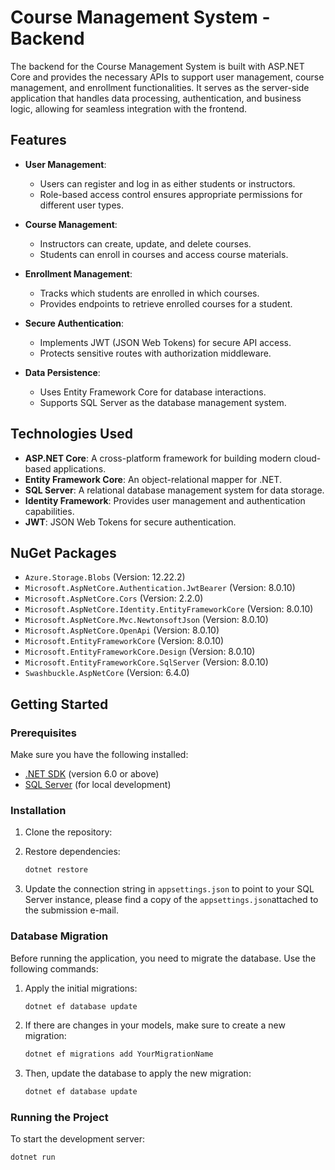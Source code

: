 # Course Management System - Backend

The backend for the Course Management System is built with ASP.NET Core and provides the necessary APIs to support user management, course management, and enrollment functionalities. It serves as the server-side application that handles data processing, authentication, and business logic, allowing for seamless integration with the frontend.

## Features

- **User Management**:
  - Users can register and log in as either students or instructors.
  - Role-based access control ensures appropriate permissions for different user types.

- **Course Management**:
  - Instructors can create, update, and delete courses.
  - Students can enroll in courses and access course materials.

- **Enrollment Management**:
  - Tracks which students are enrolled in which courses.
  - Provides endpoints to retrieve enrolled courses for a student.

- **Secure Authentication**:
  - Implements JWT (JSON Web Tokens) for secure API access.
  - Protects sensitive routes with authorization middleware.

- **Data Persistence**:
  - Uses Entity Framework Core for database interactions.
  - Supports SQL Server as the database management system.

## Technologies Used

- **ASP.NET Core**: A cross-platform framework for building modern cloud-based applications.
- **Entity Framework Core**: An object-relational mapper for .NET.
- **SQL Server**: A relational database management system for data storage.
- **Identity Framework**: Provides user management and authentication capabilities.
- **JWT**: JSON Web Tokens for secure authentication.

## NuGet Packages

- `Azure.Storage.Blobs` (Version: 12.22.2)
- `Microsoft.AspNetCore.Authentication.JwtBearer` (Version: 8.0.10)
- `Microsoft.AspNetCore.Cors` (Version: 2.2.0)
- `Microsoft.AspNetCore.Identity.EntityFrameworkCore` (Version: 8.0.10)
- `Microsoft.AspNetCore.Mvc.NewtonsoftJson` (Version: 8.0.10)
- `Microsoft.AspNetCore.OpenApi` (Version: 8.0.10)
- `Microsoft.EntityFrameworkCore` (Version: 8.0.10)
- `Microsoft.EntityFrameworkCore.Design` (Version: 8.0.10)
- `Microsoft.EntityFrameworkCore.SqlServer` (Version: 8.0.10)
- `Swashbuckle.AspNetCore` (Version: 6.4.0)

## Getting Started

### Prerequisites

Make sure you have the following installed:

- [.NET SDK](https://dotnet.microsoft.com/download) (version 6.0 or above)
- [SQL Server](https://www.microsoft.com/en-us/sql-server/sql-server-downloads) (for local development)

### Installation

1. Clone the repository:

2. Restore dependencies:

   ```bash
   dotnet restore
   ```

3. Update the connection string in `appsettings.json` to point to your SQL Server instance, please find a copy of the  `appsettings.json`attached to the submission e-mail.

### Database Migration

Before running the application, you need to migrate the database. Use the following commands:

1. Apply the initial migrations:

   ```bash
   dotnet ef database update
   ```

2. If there are changes in your models, make sure to create a new migration:

   ```bash
   dotnet ef migrations add YourMigrationName
   ```

3. Then, update the database to apply the new migration:

   ```bash
   dotnet ef database update
   ```

### Running the Project

To start the development server:

```bash
dotnet run
```
